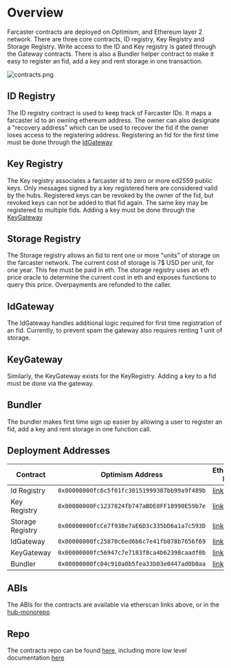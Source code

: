 # Overview

Farcaster contracts are deployed on Optimism, and Ethereum layer 2 network. There are three core contracts,
ID registry, Key Registry and Storage Registry. Write access to the ID and Key registry is gated through the Gateway
contracts. There is also a Bundler helper contract to make it easy to register an fid, add a key and rent storage in one
transaction.

![contracts.png](/assets/contracts.png)

## ID Registry

The ID registry contract is used to keep track of Farcaster IDs. It maps a farcaster id to an owning ethereum
address. The owner can also designate a "recovery address" which can be used to recover the fid if the owner loses
access to the registering address. Registering an fid for the first time must be done through
the [IdGateway](#idgateway)

## Key Registry

The Key registry associates a farcaster id to zero or more ed2559 public keys. Only messages signed by a key registered
here are considered valid by the hubs. Registered keys can be revoked by the owner of the fid, but revoked keys can not
be added to that fid again. The same key may be registered to multiple fids. Adding a key must be done through the
[KeyGateway](#keygateway)

## Storage Registry

The Storage registry allows an fid to rent one or more "units" of storage on the farcaster network. The current cost of
storage is 7$ USD per unit, for one year. This fee must be paid in eth. The storage registry uses an eth price oracle to
determine the current cost in eth and exposes functions to query this price. Overpayments are refunded to the caller.

## IdGateway

The IdGateway handles additional logic required for first time registration of an fid. Currently, to prevent spam the
gateway also requires renting 1 unit of storage.

## KeyGateway

Similarly, the KeyGateway exists for the KeyRegistry. Adding a key to a fid must be done via the gateway.

## Bundler

The bundler makes first time sign up easier by allowing a user to register an fid, add a key and rent storage in one
function call.

## Deployment Addresses

| Contract         | Optimism Address                             | Etherscan Link                                                                             |
| ---------------- | -------------------------------------------- | ------------------------------------------------------------------------------------------ |
| Id Registry      | `0x00000000fc6c5f01fc30151999387bb99a9f489b` | [link](https://optimistic.etherscan.io/address/0x00000000fc6c5f01fc30151999387bb99a9f489b) |
| Key Registry     | `0x00000000Fc1237824fb747aBDE0FF18990E59b7e` | [link](https://optimistic.etherscan.io/address/0x00000000Fc1237824fb747aBDE0FF18990E59b7e) |
| Storage Registry | `0x00000000fcCe7f938e7aE6D3c335bD6a1a7c593D` | [link](https://optimistic.etherscan.io/address/0x00000000fcCe7f938e7aE6D3c335bD6a1a7c593D) |
| IdGateway        | `0x00000000fc25870c6ed6b6c7e41fb078b7656f69` | [link](https://optimistic.etherscan.io/address/0x00000000fc25870c6ed6b6c7e41fb078b7656f69) |
| KeyGateway       | `0x00000000fc56947c7e7183f8ca4b62398caadf0b` | [link](https://optimistic.etherscan.io/address/0x00000000fc56947c7e7183f8ca4b62398caadf0b) |
| Bundler          | `0x00000000fc04c910a0b5fea33b03e0447ad0b0aa` | [link](https://optimistic.etherscan.io/address/0x00000000fc04c910a0b5fea33b03e0447ad0b0aa) |

## ABIs

The ABIs for the contracts are available via etherscan links above, or in
the [hub-monorepo](https://github.com/farcasterxyz/hub-monorepo/tree/main/packages/core/src/eth/contracts/abis)

## Repo

The contracts repo can be found [here](https://github.com/farcasterxyz/contracts), including more low level
documentation [here](https://github.com/farcasterxyz/contracts/blob/main/docs/docs.md)
